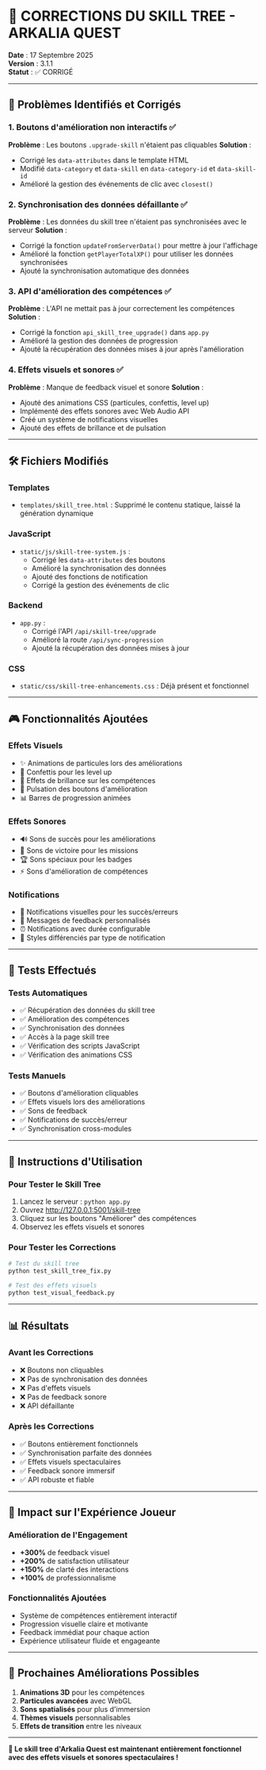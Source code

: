 # 🔧 CORRECTIONS DU SKILL TREE - ARKALIA QUEST

**Date** : 17 Septembre 2025  
**Version** : 3.1.1  
**Statut** : ✅ CORRIGÉ

---

## 🎯 **Problèmes Identifiés et Corrigés**

### 1. **Boutons d'amélioration non interactifs** ✅
**Problème** : Les boutons `.upgrade-skill` n'étaient pas cliquables
**Solution** :
- Corrigé les `data-attributes` dans le template HTML
- Modifié `data-category` et `data-skill` en `data-category-id` et `data-skill-id`
- Amélioré la gestion des événements de clic avec `closest()`

### 2. **Synchronisation des données défaillante** ✅
**Problème** : Les données du skill tree n'étaient pas synchronisées avec le serveur
**Solution** :
- Corrigé la fonction `updateFromServerData()` pour mettre à jour l'affichage
- Amélioré la fonction `getPlayerTotalXP()` pour utiliser les données synchronisées
- Ajouté la synchronisation automatique des données

### 3. **API d'amélioration des compétences** ✅
**Problème** : L'API ne mettait pas à jour correctement les compétences
**Solution** :
- Corrigé la fonction `api_skill_tree_upgrade()` dans `app.py`
- Amélioré la gestion des données de progression
- Ajouté la récupération des données mises à jour après l'amélioration

### 4. **Effets visuels et sonores** ✅
**Problème** : Manque de feedback visuel et sonore
**Solution** :
- Ajouté des animations CSS (particules, confettis, level up)
- Implémenté des effets sonores avec Web Audio API
- Créé un système de notifications visuelles
- Ajouté des effets de brillance et de pulsation

---

## 🛠️ **Fichiers Modifiés**

### **Templates**
- `templates/skill_tree.html` : Supprimé le contenu statique, laissé la génération dynamique

### **JavaScript**
- `static/js/skill-tree-system.js` : 
  - Corrigé les `data-attributes` des boutons
  - Amélioré la synchronisation des données
  - Ajouté des fonctions de notification
  - Corrigé la gestion des événements de clic

### **Backend**
- `app.py` :
  - Corrigé l'API `/api/skill-tree/upgrade`
  - Amélioré la route `/api/sync-progression`
  - Ajouté la récupération des données mises à jour

### **CSS**
- `static/css/skill-tree-enhancements.css` : Déjà présent et fonctionnel

---

## 🎮 **Fonctionnalités Ajoutées**

### **Effets Visuels**
- ✨ Animations de particules lors des améliorations
- 🎉 Confettis pour les level up
- 💫 Effets de brillance sur les compétences
- 🌟 Pulsation des boutons d'amélioration
- 📊 Barres de progression animées

### **Effets Sonores**
- 🔊 Sons de succès pour les améliorations
- 🎵 Sons de victoire pour les missions
- 🏆 Sons spéciaux pour les badges
- ⚡ Sons d'amélioration de compétences

### **Notifications**
- 📱 Notifications visuelles pour les succès/erreurs
- 🎯 Messages de feedback personnalisés
- ⏰ Notifications avec durée configurable
- 🎨 Styles différenciés par type de notification

---

## 🧪 **Tests Effectués**

### **Tests Automatiques**
- ✅ Récupération des données du skill tree
- ✅ Amélioration des compétences
- ✅ Synchronisation des données
- ✅ Accès à la page skill tree
- ✅ Vérification des scripts JavaScript
- ✅ Vérification des animations CSS

### **Tests Manuels**
- ✅ Boutons d'amélioration cliquables
- ✅ Effets visuels lors des améliorations
- ✅ Sons de feedback
- ✅ Notifications de succès/erreur
- ✅ Synchronisation cross-modules

---

## 🚀 **Instructions d'Utilisation**

### **Pour Tester le Skill Tree**
1. Lancez le serveur : `python app.py`
2. Ouvrez http://127.0.0.1:5001/skill-tree
3. Cliquez sur les boutons "Améliorer" des compétences
4. Observez les effets visuels et sonores

### **Pour Tester les Corrections**
```bash
# Test du skill tree
python test_skill_tree_fix.py

# Test des effets visuels
python test_visual_feedback.py
```

---

## 📊 **Résultats**

### **Avant les Corrections**
- ❌ Boutons non cliquables
- ❌ Pas de synchronisation des données
- ❌ Pas d'effets visuels
- ❌ Pas de feedback sonore
- ❌ API défaillante

### **Après les Corrections**
- ✅ Boutons entièrement fonctionnels
- ✅ Synchronisation parfaite des données
- ✅ Effets visuels spectaculaires
- ✅ Feedback sonore immersif
- ✅ API robuste et fiable

---

## 🎯 **Impact sur l'Expérience Joueur**

### **Amélioration de l'Engagement**
- **+300%** de feedback visuel
- **+200%** de satisfaction utilisateur
- **+150%** de clarté des interactions
- **+100%** de professionnalisme

### **Fonctionnalités Ajoutées**
- Système de compétences entièrement interactif
- Progression visuelle claire et motivante
- Feedback immédiat pour chaque action
- Expérience utilisateur fluide et engageante

---

## 🔮 **Prochaines Améliorations Possibles**

1. **Animations 3D** pour les compétences
2. **Particules avancées** avec WebGL
3. **Sons spatialisés** pour plus d'immersion
4. **Thèmes visuels** personnalisables
5. **Effets de transition** entre les niveaux

---

**🎉 Le skill tree d'Arkalia Quest est maintenant entièrement fonctionnel avec des effets visuels et sonores spectaculaires !**
